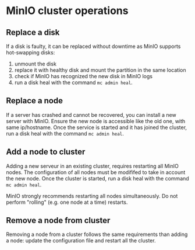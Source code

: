 # MinIO cluster operations
## Replace a disk
If a disk is faulty, it can be replaced without downtime as MinIO supports hot-swapping disks:
 1. unmount the disk
 1. replace it with healthy disk and mount the partition in the same location
 1. check if MinIO has recognized the new disk in MinIO logs
 1. run a disk heal with the command `mc admin heal`.

## Replace a node
 If a server has crashed and cannot be recovered, you can install a new server with MinIO. Ensure the new node is accessible like the old one, with same ip/hostname.
 Once the service is started and it has joined the cluster, run a disk heal with the command `mc admin heal`.

## Add a node to cluster
Adding a new serveur in an existing cluster, requires restarting all MinIO nodes. The configuration of all nodes must be modififed to take in account the new node.
Once the cluster is started, run a disk heal with the command `mc admin heal`.

MinIO strongly recommends restarting all nodes simultaneously. Do not perform "rolling" (e.g. one node at a time) restarts.

## Remove a node from cluster
Removing a node from a cluster follows the same requirements than adding a node: update the configuration file and restart all the cluster.
